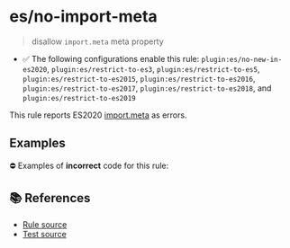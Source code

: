 # es/no-import-meta
> disallow `import.meta` meta property

- ✅ The following configurations enable this rule: `plugin:es/no-new-in-es2020`, `plugin:es/restrict-to-es3`, `plugin:es/restrict-to-es5`, `plugin:es/restrict-to-es2015`, `plugin:es/restrict-to-es2016`, `plugin:es/restrict-to-es2017`, `plugin:es/restrict-to-es2018`, and `plugin:es/restrict-to-es2019`

This rule reports ES2020 [import.meta](https://github.com/tc39/proposal-import-meta) as errors.

## Examples

⛔ Examples of **incorrect** code for this rule:

<eslint-playground type="bad" code="/*eslint es/no-import-meta: error */
import.meta
" />

## 📚 References

- [Rule source](https://github.com/mysticatea/eslint-plugin-es/blob/v3.0.1/lib/rules/no-import-meta.js)
- [Test source](https://github.com/mysticatea/eslint-plugin-es/blob/v3.0.1/tests/lib/rules/no-import-meta.js)

